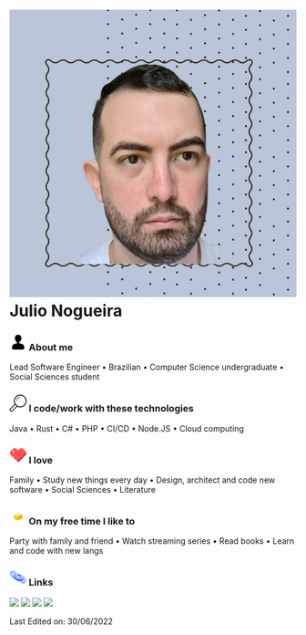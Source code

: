 # <img width="800" src="https://raw.githubusercontent.com/salheb/salheb/master/img/Foto Canal Youtube DEV Julio.png"/> Julio Nogueira

### <img height="30" src="https://raw.githubusercontent.com/salheb/salheb/master/img/111095_user_icon.png"/> About me
Lead Software Engineer • Brazilian • Computer Science undergraduate • Social Sciences student

### <img height="30" src="https://raw.githubusercontent.com/salheb/salheb/master/img/115695_magnifying glass_zoom_find_search_icon.png"/> I code/work with these technologies
Java • Rust • C# • PHP • CI/CD • Node.JS • Cloud computing

### <img height="30" src="https://raw.githubusercontent.com/salheb/salheb/master/img/4096575_heart_like_love_icon.png"/> I love
Family • Study new things every day • Design, architect and code new software • Social Sciences • Literature

### <img height="30" src="https://raw.githubusercontent.com/salheb/salheb/master/img/379449_programming_icon.png"/> On my free time I like to
Party with family and friend • Watch streaming series • Read books • Learn and code with new langs

### <img height="30" src="https://raw.githubusercontent.com/salheb/salheb/master/img/4417094_link_href_hyperlink_icon.png"/> Links
[![](https://img.shields.io/badge/-linkedin-0073B1?style=flat-square)](http://linkedin.com/in/juliocesarsn)
[![](https://img.shields.io/badge/-twitter-1C9CEA?style=flat-square)](https://twitter.com/salheb)
[![](https://img.shields.io/badge/-meetup-EE3E5D?style=flat-square)](https://www.meetup.com/members/192177555/)
[![](https://img.shields.io/badge/-resume-332B40?style=flat-square)](https://www.julionogueira.net/cv/)
<!--[![](https://img.shields.io/badge/-badges-2D4E00?style=flat-square)](https://www.youracclaim.com/users/ingridrosselis/badges)-->

Last Edited on: 30/06/2022